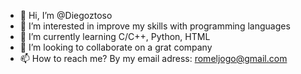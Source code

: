 - 👋 Hi, I’m @Diegoztoso
- 👀 I’m interested in improve my skills with programming languages
- 🌱 I’m currently learning C/C++, Python, HTML 
- 💞️ I’m looking to collaborate on a grat company
- 📫 How to reach me? By my email adress: romeljogo@gmail.com

<!---
Diegoztoso/Diegoztoso is a ✨ special ✨ repository because its `README.md` (this file) appears on your GitHub profile.
You can click the Preview link to take a look at your changes.
--->
